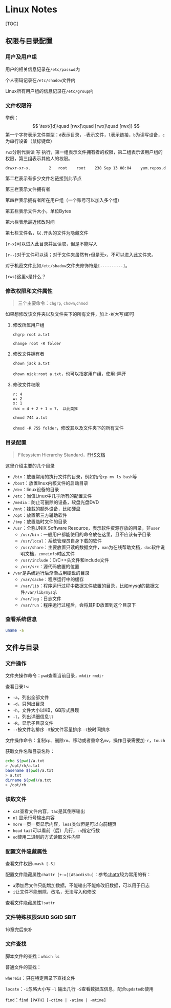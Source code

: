 # Linux Notes

[TOC]

## 权限与目录配置

### 用户及用户组

用户的相关信息记录在`/etc/passwd`内

个人密码记录在`/etc/shadow`文件内

Linux所有用户组的信息记录在`/etc/group`内

### 文件权限符

举例：
$$
\text{[d]\quad [rwx]\quad [rwx]\quad [rwx]}
$$
第一个字符表示文件类型：`d`表示目录，`-`表示文件，`l`表示链接，`b`为读写设备，`c`为串行设备（鼠标键盘）

`rwx`分别代表读 写 执行，第一组表示文件拥有者的权限，第二组表示该用户组的权限，第三组表示其他人的权限。

`drwxr-xr-x.		2	root	root	238	Sep 13 08:04	yum.repos.d`

第二栏表示有多少文件名链接到此节点

第三栏表示文件拥有者

第四栏表示拥有者所在用户组（一个账号可以加入多个组）

第五栏表示文件大小，单位Bytes

第六栏表示最近修改时间

第七栏文件名，以`.`开头的文件为隐藏文件

`[r-x]`可以进入此目录并且读取，但是不能写入

`[r--]`对于文件可以读；对于文件夹虽然有`r`但是无`x`，不可以进入此文件夹。

对于机密文件比如`/etc/shadow`文件夹修饰符是`[----------]`。

`[rws]`这里`s`是什么？

### 修改权限和文件属性

> 三个主要命令：`chgrp`, `chown`,`chmod`

如果想修改该文件夹以及文件夹下的所有文件，加上`-R`(大写)即可

1. 修改所属用户组

   `chgrp root a.txt`

   `change root -R folder`

2. 修改文件拥有者

   `chown jack a.txt`

   `chown nick:root a.txt`，也可以指定用户组，使用`:`隔开

3. 修改文件权限

   ```
   r: 4
   w: 2
   x: 1
   rwx = 4 + 2 + 1 = 7， 以此类推
   ```

   `chmod 744 a.txt`

   `chmod -R 755 folder`，修改其以及文件夹下的所有文件

### 目录配置

> Filesystem Hierarchy Standard，[FHS文档](https://refspecs.linuxfoundation.org/FHS_3.0/fhs-3.0.pdf)

这里介绍主要的几个目录

* `/bin`：放置常用的执行文件的目录，例如指令`cp mv ls bash`等
* `/boot`：放置linux内核文件的启动目录
* `/dev`：linux设备的目录
* `/etc`：当值Linux中几乎所有的配置文件
* `/media`：防止可删除的设备，软盘光盘DVD
* `/mnt`：挂载的额外设备，比如硬盘
* `/opt`：放置第三方辅助软件
* `/tmp`：放置临时文件的目录
* `/usr`：全称UNIX Software Resource，表示软件资源存放的目录，非`user`
  * `/usr/bin`：一般用户都能使用的命令放在这里，且不应该有子目录
  * `/usr/local`：系统管理员自身下载的软件
  * `/usr/share`：主要放置只读的数据文件，`man`为在线帮助文档，`doc`软件说明文档，`zoneinfo`时区文件
  * `/usr/include`：C/C++头文件和include文件
  * `/usr/src`：源代码放置的位置
* `/var`是系统运行后渐渐占用硬盘的目录
  * `/var/cache`：程序运行中的缓存
  * `/var/lib`：程序运行过程中数据文件放置的目录，比如mysql的数据文件`/var/lib/mysql`
  * `/var/log`：日志文件
  * `/var/run`：程序运行过程后，会将其PID放置到这个目录下

### 查看系统信息

```sh
uname -a
```

## 文件与目录

### 文件操作

文件夹操作命令：`pwd`查看当前目录，`mkdir` `rmdir`

查看目录`ls`:

* `-a`，列出全部文件
* `-d`，只列出目录
* `-h`，文件大小以KB，GB形式展现
* `-l`，列出详细信息`ll`
* `-R`，显示子目录文件
* `-r`按文件名排序 `-S`按文件容量排序 `-t`按时间排序

文件操作命令：复制`cp`、删除`rm`、移动或者重命名`mv`，操作目录需要加`-r`，`touch`

获取文件名和目录名称：

```sh
echo $(pwd)/a.txt
> /opt/rh/a.txt
basename $(pwd)/a.txt
> a.txt
dirname $(pwd)/a.txt
> /opt/rh
```

### 读取文件

* `cat`查看文件内容，`tac`是其倒序输出
* `nl` 显示行号输出内容
* `more`一页一页显示内容，`less`类似但是可以向前翻页
* `head` `tail`可以看前（后）几行，`-n`指定行数
* `od`使用二进制的方式读取文件内容

### 配置文件隐藏属性

查看文件权限`umask [-S]`

配置文件隐藏属性`chattr [+-=][ASacdistu]`：参考[chattr](https://en.wikipedia.org/wiki/Chattr)较为常用的有：

* `a`添加后文件只能增加数据，不能输出不能修改旧数据，可以用于日志
* `i`让文件不能删除、改名，无法写入和修改

查看文件隐藏属性`lsattr`

### 文件特殊权限SUID SGID SBIT

16章完后来补

### 文件查找

脚本文件的查找：`which ls`

普通文件的查找：

`whereis`：只在特定目录下查找文件

`locate`：`-i`忽略大小写 `-l` 输出几行 `-S`查看数据库信息，配合`updatedb`使用

`find`：`find [PATH] [-ctime | -atime | -mtime]`
